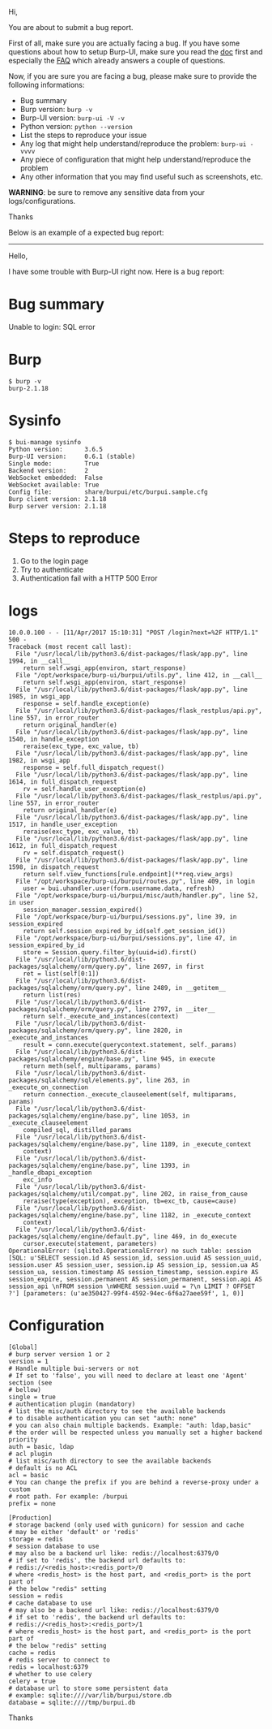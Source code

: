 Hi,

You are about to submit a bug report.

First of all, make sure you are actually facing a bug.
If you have some questions about how to setup Burp-UI, make sure you read the
[doc](https://burp-ui.readthedocs.io/en/latest/) first and especially the
[FAQ](https://burp-ui.readthedocs.io/en/latest/faq.html) which already answers a
couple of questions.

Now, if you are sure you are facing a bug, please make sure to provide the
following informations:

- Bug summary
- Burp version: `burp -v`
- Burp-UI version: `burp-ui -V -v`
- Python version: `python --version`
- List the steps to reproduce your issue
- Any log that might help understand/reproduce the problem: `burp-ui -vvvv`
- Any piece of configuration that might help understand/reproduce the problem
- Any other information that you may find useful such as screenshots, etc.

**WARNING**: be sure to remove any sensitive data from your logs/configurations.

Thanks

Below is an example of a expected bug report:

----------------------------------------

Hello,

I have some trouble with Burp-UI right now. Here is a bug report:

# Bug summary

Unable to login: SQL error

# Burp

```
$ burp -v
burp-2.1.18
```

# Sysinfo

```
$ bui-manage sysinfo
Python version:      3.6.5
Burp-UI version:     0.6.1 (stable)
Single mode:         True
Backend version:     2
WebSocket embedded:  False
WebSocket available: True
Config file:         share/burpui/etc/burpui.sample.cfg
Burp client version: 2.1.18
Burp server version: 2.1.18
```

# Steps to reproduce

1. Go to the login page
2. Try to authenticate
3. Authentication fail with a HTTP 500 Error

# logs

```
10.0.0.100 - - [11/Apr/2017 15:10:31] "POST /login?next=%2F HTTP/1.1" 500 -
Traceback (most recent call last):
  File "/usr/local/lib/python3.6/dist-packages/flask/app.py", line 1994, in __call__
    return self.wsgi_app(environ, start_response)
  File "/opt/workspace/burp-ui/burpui/utils.py", line 412, in __call__
    return self.wsgi_app(environ, start_response)
  File "/usr/local/lib/python3.6/dist-packages/flask/app.py", line 1985, in wsgi_app
    response = self.handle_exception(e)
  File "/usr/local/lib/python3.6/dist-packages/flask_restplus/api.py", line 557, in error_router
    return original_handler(e)
  File "/usr/local/lib/python3.6/dist-packages/flask/app.py", line 1540, in handle_exception
    reraise(exc_type, exc_value, tb)
  File "/usr/local/lib/python3.6/dist-packages/flask/app.py", line 1982, in wsgi_app
    response = self.full_dispatch_request()
  File "/usr/local/lib/python3.6/dist-packages/flask/app.py", line 1614, in full_dispatch_request
    rv = self.handle_user_exception(e)
  File "/usr/local/lib/python3.6/dist-packages/flask_restplus/api.py", line 557, in error_router
    return original_handler(e)
  File "/usr/local/lib/python3.6/dist-packages/flask/app.py", line 1517, in handle_user_exception
    reraise(exc_type, exc_value, tb)
  File "/usr/local/lib/python3.6/dist-packages/flask/app.py", line 1612, in full_dispatch_request
    rv = self.dispatch_request()
  File "/usr/local/lib/python3.6/dist-packages/flask/app.py", line 1598, in dispatch_request
    return self.view_functions[rule.endpoint](**req.view_args)
  File "/opt/workspace/burp-ui/burpui/routes.py", line 409, in login
    user = bui.uhandler.user(form.username.data, refresh)
  File "/opt/workspace/burp-ui/burpui/misc/auth/handler.py", line 52, in user
    session_manager.session_expired()
  File "/opt/workspace/burp-ui/burpui/sessions.py", line 39, in session_expired
    return self.session_expired_by_id(self.get_session_id())
  File "/opt/workspace/burp-ui/burpui/sessions.py", line 47, in session_expired_by_id
    store = Session.query.filter_by(uuid=id).first()
  File "/usr/local/lib/python3.6/dist-packages/sqlalchemy/orm/query.py", line 2697, in first
    ret = list(self[0:1])
  File "/usr/local/lib/python3.6/dist-packages/sqlalchemy/orm/query.py", line 2489, in __getitem__
    return list(res)
  File "/usr/local/lib/python3.6/dist-packages/sqlalchemy/orm/query.py", line 2797, in __iter__
    return self._execute_and_instances(context)
  File "/usr/local/lib/python3.6/dist-packages/sqlalchemy/orm/query.py", line 2820, in _execute_and_instances
    result = conn.execute(querycontext.statement, self._params)
  File "/usr/local/lib/python3.6/dist-packages/sqlalchemy/engine/base.py", line 945, in execute
    return meth(self, multiparams, params)
  File "/usr/local/lib/python3.6/dist-packages/sqlalchemy/sql/elements.py", line 263, in _execute_on_connection
    return connection._execute_clauseelement(self, multiparams, params)
  File "/usr/local/lib/python3.6/dist-packages/sqlalchemy/engine/base.py", line 1053, in _execute_clauseelement
    compiled_sql, distilled_params
  File "/usr/local/lib/python3.6/dist-packages/sqlalchemy/engine/base.py", line 1189, in _execute_context
    context)
  File "/usr/local/lib/python3.6/dist-packages/sqlalchemy/engine/base.py", line 1393, in _handle_dbapi_exception
    exc_info
  File "/usr/local/lib/python3.6/dist-packages/sqlalchemy/util/compat.py", line 202, in raise_from_cause
    reraise(type(exception), exception, tb=exc_tb, cause=cause)
  File "/usr/local/lib/python3.6/dist-packages/sqlalchemy/engine/base.py", line 1182, in _execute_context
    context)
  File "/usr/local/lib/python3.6/dist-packages/sqlalchemy/engine/default.py", line 469, in do_execute
    cursor.execute(statement, parameters)
OperationalError: (sqlite3.OperationalError) no such table: session [SQL: u'SELECT session.id AS session_id, session.uuid AS session_uuid, session.user AS session_user, session.ip AS session_ip, session.ua AS session_ua, session.timestamp AS session_timestamp, session.expire AS session_expire, session.permanent AS session_permanent, session.api AS session_api \nFROM session \nWHERE session.uuid = ?\n LIMIT ? OFFSET ?'] [parameters: (u'ae350427-99f4-4592-94ec-6f6a27aee59f', 1, 0)]
```

# Configuration

```
[Global]
# burp server version 1 or 2
version = 1
# Handle multiple bui-servers or not
# If set to 'false', you will need to declare at least one 'Agent' section (see
# bellow)
single = true
# authentication plugin (mandatory)
# list the misc/auth directory to see the available backends
# to disable authentication you can set "auth: none"
# you can also chain multiple backends. Example: "auth: ldap,basic"
# the order will be respected unless you manually set a higher backend priority
auth = basic, ldap
# acl plugin
# list misc/auth directory to see the available backends
# default is no ACL
acl = basic
# You can change the prefix if you are behind a reverse-proxy under a custom
# root path. For example: /burpui
prefix = none

[Production]
# storage backend (only used with gunicorn) for session and cache
# may be either 'default' or 'redis'
storage = redis
# session database to use
# may also be a backend url like: redis://localhost:6379/0
# if set to 'redis', the backend url defaults to:
# redis://<redis_host>:<redis_port>/0
# where <redis_host> is the host part, and <redis_port> is the port part of
# the below "redis" setting
session = redis
# cache database to use
# may also be a backend url like: redis://localhost:6379/0
# if set to 'redis', the backend url defaults to:
# redis://<redis_host>:<redis_port>/1
# where <redis_host> is the host part, and <redis_port> is the port part of
# the below "redis" setting
cache = redis
# redis server to connect to
redis = localhost:6379
# whether to use celery
celery = true
# database url to store some persistent data
# example: sqlite:////var/lib/burpui/store.db
database = sqlite:////tmp/burpui.db
```

Thanks
